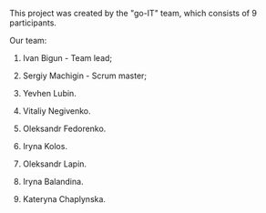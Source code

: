 This project was created by the "go-IT" team, which consists of 9 participants.

Our team:

1. Іvan Bigun - Team lead;
2. Sergiy Machigin - Scrum master;
   
3. Yevhen Lubin.
4. Vitaliy Negivenko.
5. Oleksandr Fedorenko.
6. Iryna Kolos.
7. Oleksandr Lapin.
8. Iryna Balandina.
9. Kateryna Chaplynska.
